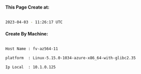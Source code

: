 
   
#### This Page Create at:

```bash

2023-04-03 - 11:26:17 UTC

```

#### Create By Machine:

```bash

Host Name : fv-az564-11

platform  : Linux-5.15.0-1034-azure-x86_64-with-glibc2.35

Ip Local  : 10.1.0.125

```

